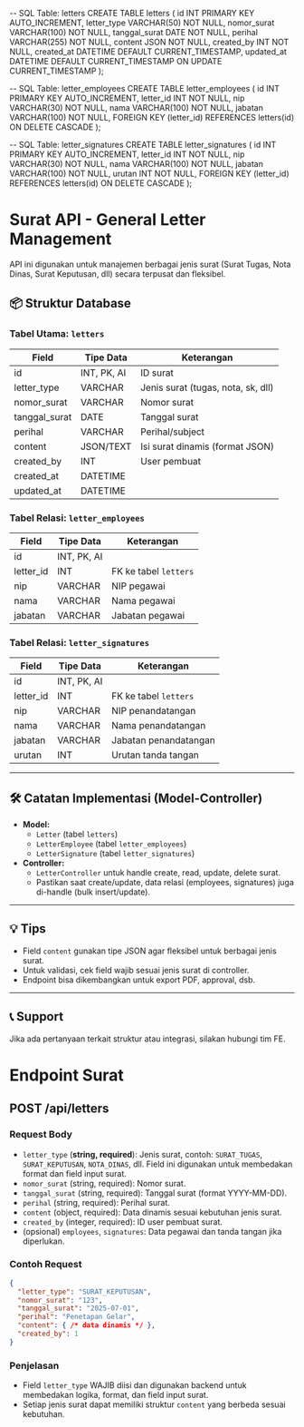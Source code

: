 -- SQL Table: letters
CREATE TABLE letters (
  id INT PRIMARY KEY AUTO_INCREMENT,
  letter_type VARCHAR(50) NOT NULL,
  nomor_surat VARCHAR(100) NOT NULL,
  tanggal_surat DATE NOT NULL,
  perihal VARCHAR(255) NOT NULL,
  content JSON NOT NULL,
  created_by INT NOT NULL,
  created_at DATETIME DEFAULT CURRENT_TIMESTAMP,
  updated_at DATETIME DEFAULT CURRENT_TIMESTAMP ON UPDATE CURRENT_TIMESTAMP
);

-- SQL Table: letter_employees
CREATE TABLE letter_employees (
  id INT PRIMARY KEY AUTO_INCREMENT,
  letter_id INT NOT NULL,
  nip VARCHAR(30) NOT NULL,
  nama VARCHAR(100) NOT NULL,
  jabatan VARCHAR(100) NOT NULL,
  FOREIGN KEY (letter_id) REFERENCES letters(id) ON DELETE CASCADE
);

-- SQL Table: letter_signatures
CREATE TABLE letter_signatures (
  id INT PRIMARY KEY AUTO_INCREMENT,
  letter_id INT NOT NULL,
  nip VARCHAR(30) NOT NULL,
  nama VARCHAR(100) NOT NULL,
  jabatan VARCHAR(100) NOT NULL,
  urutan INT NOT NULL,
  FOREIGN KEY (letter_id) REFERENCES letters(id) ON DELETE CASCADE
);

# Surat API - General Letter Management

API ini digunakan untuk manajemen berbagai jenis surat (Surat Tugas, Nota Dinas, Surat Keputusan, dll) secara terpusat dan fleksibel.

## 📦 Struktur Database

### Tabel Utama: `letters`
| Field         | Tipe Data   | Keterangan                                 |
|---------------|-------------|--------------------------------------------|
| id            | INT, PK, AI | ID surat                                   |
| letter_type   | VARCHAR     | Jenis surat (tugas, nota, sk, dll)         |
| nomor_surat   | VARCHAR     | Nomor surat                                |
| tanggal_surat | DATE        | Tanggal surat                              |
| perihal       | VARCHAR     | Perihal/subject                            |
| content       | JSON/TEXT   | Isi surat dinamis (format JSON)            |
| created_by    | INT         | User pembuat                               |
| created_at    | DATETIME    |                                            |
| updated_at    | DATETIME    |                                            |

### Tabel Relasi: `letter_employees`
| Field      | Tipe Data   | Keterangan                |
|------------|-------------|---------------------------|
| id         | INT, PK, AI |                           |
| letter_id  | INT         | FK ke tabel `letters`     |
| nip        | VARCHAR     | NIP pegawai               |
| nama       | VARCHAR     | Nama pegawai              |
| jabatan    | VARCHAR     | Jabatan pegawai           |

### Tabel Relasi: `letter_signatures`
| Field      | Tipe Data   | Keterangan                |
|------------|-------------|---------------------------|
| id         | INT, PK, AI |                           |
| letter_id  | INT         | FK ke tabel `letters`     |
| nip        | VARCHAR     | NIP penandatangan         |
| nama       | VARCHAR     | Nama penandatangan        |
| jabatan    | VARCHAR     | Jabatan penandatangan     |
| urutan     | INT         | Urutan tanda tangan       |

---

## 🛠️ Catatan Implementasi (Model-Controller)

- **Model:**  
  - `Letter` (tabel `letters`)
  - `LetterEmployee` (tabel `letter_employees`)
  - `LetterSignature` (tabel `letter_signatures`)
- **Controller:**  
  - `LetterController` untuk handle create, read, update, delete surat.
  - Pastikan saat create/update, data relasi (employees, signatures) juga di-handle (bulk insert/update).

---

## 💡 Tips

- Field `content` gunakan tipe JSON agar fleksibel untuk berbagai jenis surat.
- Untuk validasi, cek field wajib sesuai jenis surat di controller.
- Endpoint bisa dikembangkan untuk export PDF, approval, dsb.

---

## 📞 Support

Jika ada pertanyaan terkait struktur atau integrasi, silakan hubungi tim FE.

# Endpoint Surat

## POST /api/letters

### Request Body
- `letter_type` (**string, required**): Jenis surat, contoh: `SURAT_TUGAS`, `SURAT_KEPUTUSAN`, `NOTA_DINAS`, dll. Field ini digunakan untuk membedakan format dan field input surat.
- `nomor_surat` (string, required): Nomor surat.
- `tanggal_surat` (string, required): Tanggal surat (format YYYY-MM-DD).
- `perihal` (string, required): Perihal surat.
- `content` (object, required): Data dinamis sesuai kebutuhan jenis surat.
- `created_by` (integer, required): ID user pembuat surat.
- (opsional) `employees`, `signatures`: Data pegawai dan tanda tangan jika diperlukan.

### Contoh Request
```json
{
  "letter_type": "SURAT_KEPUTUSAN",
  "nomor_surat": "123",
  "tanggal_surat": "2025-07-01",
  "perihal": "Penetapan Gelar",
  "content": { /* data dinamis */ },
  "created_by": 1
}
```

### Penjelasan
- Field `letter_type` WAJIB diisi dan digunakan backend untuk membedakan logika, format, dan field input surat.
- Setiap jenis surat dapat memiliki struktur `content` yang berbeda sesuai kebutuhan. 